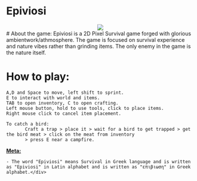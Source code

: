 # Epiviosi


<div align="center">
  <a href="https://discord.gg/UeGeFgJ"><img src="https://img.shields.io/discord/439447018902126592.svg" /></a>
</div>
# About the game:
    Epiviosi is a 2D Pixel Survival game forged with glorious ambientwork/athmosphere.
    The game is focused on survival experience and nature vibes rather than grinding items.
    The only enemy in the game is the nature itself.

# How to play:

    A,D and Space to move, left shift to sprint.
    E to interact with world and items.
    TAB to open inventory, C to open crafting.
    Left mouse button, hold to use tools, click to place items.
    Right mouse click to cancel item placement.
    
    To catch a bird: 
           Craft a trap > place it > wait for a bird to get trapped > get the bird meat > click on the meat from inventory
           > press E near a campfire.

<u><strong>Meta:</strong></u>

    - The word "Epiviosi" means Survival in Greek language and is written as "Epiviosi" in Latin alphabet and is written as "επιβιωση" in Greek alphabet.</div>
